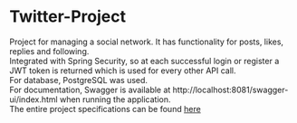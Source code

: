 # Twitter-Project
Project for managing a social network. It has functionality for posts, likes, replies and following.<br>
Integrated with Spring Security, so at each successful login or register a JWT token is returned which is used for every other API call.<br>
For database, PostgreSQL was used.<br>
For documentation, Swagger is available at http://localhost:8081/swagger-ui/index.html when running the application.<br>
The entire project specifications can be found <a href="/Twitter%20Project%20Specifications.pdf">here</a>
